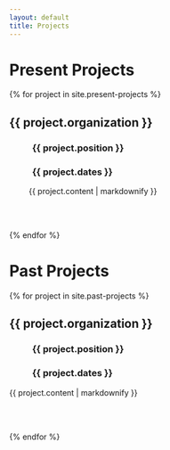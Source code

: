 ```yaml
---
layout: default
title: Projects
---
```

<h1>Present Projects</h1>

<u1>
  {% for project in site.present-projects %}
      <h2>{{ project.organization }}</h2>
      <h3 style="margin-left: 2.5em;">{{ project.position }}</h3>
      <h3 style="margin-left: 2.5em;">{{ project.dates }}</h3>
      <p style="margin-left: 2.5em;">{{ project.content | markdownify }}</p>
      <br>
      <br>

  {% endfor %}

<h1>Past Projects</h1>

  {% for project in site.past-projects %}
      <h2>{{ project.organization }}</h2>
      <h3 style="margin-left: 2.5em;">{{ project.position }}</h3>
      <h3 style="margin-left: 2.5em;">{{ project.dates }}</h3>
      <p>{{ project.content | markdownify }}</p>
      <br>
      <br>

  {% endfor %}
</u1>
